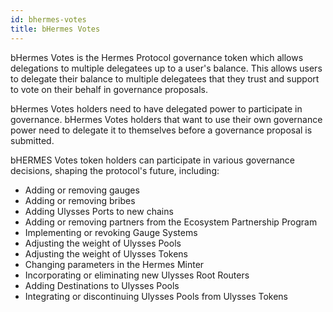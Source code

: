 ```yaml
---
id: bhermes-votes
title: bHermes Votes
---
```


bHermes Votes is the Hermes Protocol governance token which allows delegations to multiple delegatees up to a user's balance. This allows users to delegate their balance to multiple delegatees that they trust and support to vote on their behalf in governance proposals.

bHermes Votes holders need to have delegated power to participate in governance. bHermes Votes holders that want to use their own governance power need to delegate it to themselves before a governance proposal is submitted.

bHERMES Votes token holders can participate in various governance decisions, shaping the protocol's future, including:

- Adding or removing gauges
- Adding or removing bribes
- Adding Ulysses Ports to new chains
- Adding or removing partners from the Ecosystem Partnership Program
- Implementing or revoking Gauge Systems
- Adjusting the weight of Ulysses Pools
- Adjusting the weight of Ulysses Tokens
- Changing parameters in the Hermes Minter
- Incorporating or eliminating new Ulysses Root Routers
- Adding Destinations to Ulysses Pools
- Integrating or discontinuing Ulysses Pools from Ulysses Tokens